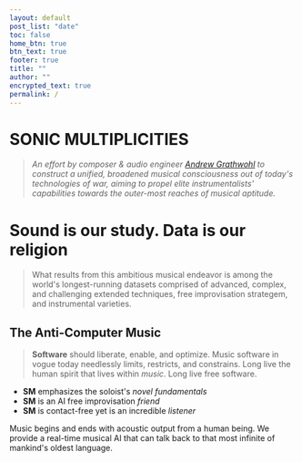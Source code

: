 ```yaml
---
layout: default
post_list: "date"
toc: false
home_btn: true
btn_text: true
footer: true
title: ""
author: ""
encrypted_text: true
permalink: /
---
```


# **SONIC MULTIPLICITIES**

> *An effort by composer & audio engineer [Andrew Grathwohl](//multipli.city/Andrew-Grathwohl/) to construct a unified, broadened musical consciousness out of today's technologies of war, aiming to propel elite instrumentalists' capabilities towards the outer-most reaches of musical aptitude.*


# Sound is our study. Data is our religion

> What results from this ambitious musical endeavor is among the world's longest-running datasets comprised of advanced, complex, and challenging extended techniques, free improvisation strategem, and instrumental varieties.

## The Anti-Computer Music
> **Software** should liberate, enable, and optimize. Music software in vogue today needlessly limits, restricts, and constrains. Long live the human spirit that lives within *music*. Long live free software.

- **SM** emphasizes the soloist's *novel fundamentals*
- **SM** is an AI free improvisation *friend*
- **SM** is contact-free yet is an incredible *listener*

Music begins and ends with acoustic output from a human being. We provide a real-time musical AI that can talk back to that most infinite of mankind's oldest language.

<!--
### Honesty
Our recorded works follow a strict production code:

- All recordings are live, captured in real-time, with no additional edits, mixing, or post-processing performed.
- **SM** performances are output in 20-channel third-order ambisonics, and from there are mixed down to stereo and binaural with automated software.

##  Features
* Highly customizable, content-oriented with The Matrix style
* Eyesight-protection layout
* Decrypt and encrypt text (access token: 233): 
  * secret msg 1: 
  <p class="encrypted" id="/MZAf/PKx9jpw8/Jnp7XQQFki2ibGnArZP46W+keVThXquhWwFROEFnbY8eC57Tw==">Encrypted content!</p>
  * secret msg 2: 
  <p class="encrypted" id="G7D+0370pNmixIP1j7teCg1jtm9XCdOWYFH61lcM0LYWlT0hB3rS9raIs=">Encrypted content!</p>
* LaTeX formula Support with MathJax

$$
NADH+Q+5\;H_{matrix}^{+}\rightarrow NAD^{+}+QH_{2}+4\;H_{intermembrane}^{+}\!
$$

* Code highlight with Rouge

```ruby
# Ruby code with syntax highlighting
GitHubPages::Dependencies.gems.each do |gem, version|
  s.add_dependency(gem, "= #{version}")
end
```
## Download and Documentation

[**pRoJEct NeGYa (Github)**](https://github.com/akiritsu/pRoJEct-NeGYa)

-->
